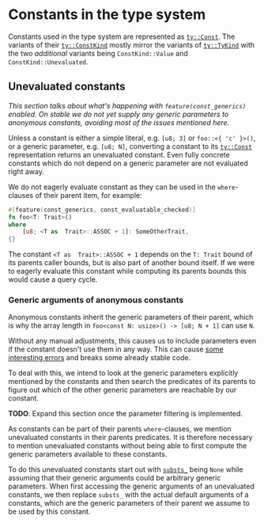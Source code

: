 # Constants in the type system

Constants used in the type system are represented as [`ty::Const`].
The variants of their [`ty::ConstKind`] mostly mirror the variants of [`ty::TyKind`]
with the two *additional* variants being `ConstKind::Value` and `ConstKind::Unevaluated`.


## Unevaluated constants

*This section talks about what's happening with `feature(const_generics)` enabled.
On stable we do not yet supply any generic parameters to anonymous constants,
avoiding most of the issues mentioned here.*

Unless a constant is either a simple literal, e.g. `[u8; 3]` or `foo::<{ 'c' }>()`,
or a generic parameter, e.g. `[u8; N]`, converting a constant to its [`ty::Const`] representation
returns an unevaluated constant. Even fully concrete constants which do not depend on a
generic parameter are not evaluated right away.

We do not eagerly evaluate constant as they can be used in the `where`-clauses of their
parent item, for example:

```rust
#[feature(const_generics, const_evaluatable_checked)]
fn foo<T: Trait>()
where
    [u8; <T as  Trait>::ASSOC + 1]: SomeOtherTrait,
{}
```

The constant `<T as  Trait>::ASSOC + 1` depends on the `T: Trait` bound of
its parents caller bounds, but is also part of another bound itself.
If we were to eagerly evaluate this constant while computing its parents bounds
this would cause a query cycle.

### Generic arguments of anonymous constants

Anonymous constants inherit the generic parameters of their parent, which is
why the array length in `foo<const N: usize>() -> [u8; N + 1]` can use `N`.

Without any manual adjustments, this causes us to include parameters even if
the constant doesn't use them in any way. This can cause
[some interesting errors](pcg-unused-substs) and breaks some already stable code.

To deal with this, we intend to look at the generic parameters explicitly mentioned
by the constants and then search the predicates of its parents to figure out which
of the other generic parameters are reachable by our constant.

**TODO**: Expand this section once the parameter filtering is implemented.

As constants can be part of their parents `where`-clauses, we mention unevaluated
constants in their parents predicates. It is therefore necessary to mention unevaluated
constants without being able to first compute the generic parameters
available to these constants.

To do this unevaluated constants start out with [`substs_`] being `None` while assuming
that their generic arguments could be arbitrary generic parameters.
When first accessing the generic arguments of an unevaluated constants, we then replace
`substs_` with the actual default arguments of a constants, which are the generic parameters
of their parent we assume to be used by this constant.

[`ty::Const`]: https://doc.rust-lang.org/nightly/nightly-rustc/rustc_middle/ty/struct.Const.html
[`ty::ConstKind`]: https://doc.rust-lang.org/nightly/nightly-rustc/rustc_middle/ty/enum.ConstKind.html
[`ty::TyKind`]: https://doc.rust-lang.org/nightly/nightly-rustc/rustc_middle/ty/enum.TyKind.html
[pcg-unused-substs]: https://github.com/rust-lang/project-const-generics/blob/master/design-docs/anon-const-substs.md#unused-substs
[`substs_`]: https://doc.rust-lang.org/nightly/nightly-rustc/rustc_middle/ty/consts/kind/struct.Unevaluated.html#structfield.substs_